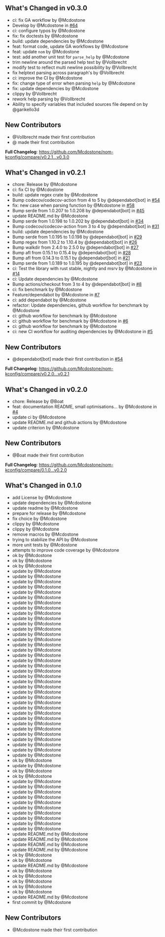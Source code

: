 ## What's Changed in v0.3.0
* ci: fix GA workflow by @Mcdostone
* Develop by @Mcdostone in [#64](https://github.com/Mcdostone/nom-kconfig/pull/64)
* ci: configure typos by @Mcdostone
* fix: fix doctests by @Mcdostone
* build: update dependencies by @Mcdostone
* feat: format code, update GA workflows by @Mcdostone
* feat: update `nom` by @Mcdostone
* test: add another unit test for `parse_help` by @Mcdostone
* trim newline around the parsed help text by @Vollbrecht
* modify test to reflect multi newline possibility by @Vollbrecht
* fix helptext parsing across paragraph's by @Vollbrecht
* ci: improve the CI by @Mcdostone
* fix: change type of error when parsing `help` by @Mcdostone
* fix: update dependencies by @Mcdostone
* clippy by @Vollbrecht
* rework help parsing by @Vollbrecht
* Ability to specify variables that included sources file depend on by @garikello3d

## New Contributors
* @Vollbrecht made their first contribution
* @ made their first contribution

**Full Changelog**: https://github.com/Mcdostone/nom-kconfig/compare/v0.2.1...v0.3.0

## What's Changed in v0.2.1
* chore: Release by @Mcdostone
* ci: fix CI by @Mcdostone
* build: update regex crate by @Mcdostone
* Bump codecov/codecov-action from 4 to 5 by @dependabot[bot] in [#54](https://github.com/Mcdostone/nom-kconfig/pull/54)
* fix: new case when parsing function by @Mcdostone in [#58](https://github.com/Mcdostone/nom-kconfig/pull/58)
* Bump serde from 1.0.207 to 1.0.208 by @dependabot[bot] in [#45](https://github.com/Mcdostone/nom-kconfig/pull/45)
* update README.md by @Mcdostone
* Bump serde from 1.0.198 to 1.0.202 by @dependabot[bot] in [#34](https://github.com/Mcdostone/nom-kconfig/pull/34)
* Bump codecov/codecov-action from 3 to 4 by @dependabot[bot] in [#31](https://github.com/Mcdostone/nom-kconfig/pull/31)
* build: update dependencies by @Mcdostone
* Bump serde from 1.0.195 to 1.0.198 by @dependabot[bot] in [#29](https://github.com/Mcdostone/nom-kconfig/pull/29)
* Bump regex from 1.10.2 to 1.10.4 by @dependabot[bot] in [#26](https://github.com/Mcdostone/nom-kconfig/pull/26)
* Bump walkdir from 2.4.0 to 2.5.0 by @dependabot[bot] in [#27](https://github.com/Mcdostone/nom-kconfig/pull/27)
* Bump afl from 0.15.1 to 0.15.4 by @dependabot[bot] in [#28](https://github.com/Mcdostone/nom-kconfig/pull/28)
* Bump afl from 0.14.3 to 0.15.1 by @dependabot[bot] in [#21](https://github.com/Mcdostone/nom-kconfig/pull/21)
* Bump serde from 1.0.189 to 1.0.195 by @dependabot[bot] in [#23](https://github.com/Mcdostone/nom-kconfig/pull/23)
* ci: Test the library with rust stable, nightly and msrv by @Mcdostone in [#14](https://github.com/Mcdostone/nom-kconfig/pull/14)
* ci: Update dependencies by @Mcdostone
* Bump actions/checkout from 3 to 4 by @dependabot[bot] in [#8](https://github.com/Mcdostone/nom-kconfig/pull/8)
* ci: fix benchmark by @Mcdostone
* Feature/dependabot by @Mcdostone in [#7](https://github.com/Mcdostone/nom-kconfig/pull/7)
* ci: add dependabot by @Mcdostone
* refactor: Update dependencies, github workflow for benchmark by @Mcdostone
* ci: github workflow for benchmark by @Mcdostone
* ci: github workflow for benchmark by @Mcdostone in [#6](https://github.com/Mcdostone/nom-kconfig/pull/6)
* ci: github workflow for benchmark by @Mcdostone
* ci: new CI workflow for auditing dependencies by @Mcdostone in [#5](https://github.com/Mcdostone/nom-kconfig/pull/5)

## New Contributors
* @dependabot[bot] made their first contribution in [#54](https://github.com/Mcdostone/nom-kconfig/pull/54)

**Full Changelog**: https://github.com/Mcdostone/nom-kconfig/compare/v0.2.0...v0.2.1

## What's Changed in v0.2.0
* chore: Release by @Boat
* feat: documentation README, small optimisations… by @Mcdostone in [#4](https://github.com/Mcdostone/nom-kconfig/pull/4)
* update ci by @Mcdostone
* update README.md and github actions by @Mcdostone
* update criterion by @Mcdostone

## New Contributors
* @Boat made their first contribution

**Full Changelog**: https://github.com/Mcdostone/nom-kconfig/compare/0.1.0...v0.2.0

## What's Changed in 0.1.0
* add License by @Mcdostone
* update dependencies by @Mcdostone
* update readme by @Mcdostone
* prepare for release by @Mcdostone
* fix choice by @Mcdostone
* clippy by @Mcdostone
* clippy by @Mcdostone
* remove macros by @Mcdostone
* trying to stabilize the API by @Mcdostone
* more unit tests by @Mcdostone
* attempts to improve code coverage by @Mcdostone
* ok by @Mcdostone
* ok by @Mcdostone
* ok by @Mcdostone
* update by @Mcdostone
* update by @Mcdostone
* update by @Mcdostone
* update by @Mcdostone
* update by @Mcdostone
* update by @Mcdostone
* update by @Mcdostone
* update by @Mcdostone
* update by @Mcdostone
* update by @Mcdostone
* update by @Mcdostone
* update by @Mcdostone
* update by @Mcdostone
* update by @Mcdostone
* update by @Mcdostone
* update by @Mcdostone
* update by @Mcdostone
* update by @Mcdostone
* update by @Mcdostone
* update by @Mcdostone
* update by @Mcdostone
* update by @Mcdostone
* update by @Mcdostone
* update by @Mcdostone
* update by @Mcdostone
* update by @Mcdostone
* update by @Mcdostone
* update by @Mcdostone
* update by @Mcdostone
* update by @Mcdostone
* update by @Mcdostone
* update by @Mcdostone
* update by @Mcdostone
* update by @Mcdostone
* update by @Mcdostone
* update by @Mcdostone
* ok by @Mcdostone
* update by @Mcdostone
* ok by @Mcdostone
* ok by @Mcdostone
* update by @Mcdostone
* update by @Mcdostone
* update by @Mcdostone
* update by @Mcdostone
* update by @Mcdostone
* update by @Mcdostone
* update by @Mcdostone
* update by @Mcdostone
* update by @Mcdostone
* update by @Mcdostone
* update README.md by @Mcdostone
* update README.md by @Mcdostone
* update README.md by @Mcdostone
* update README.md by @Mcdostone
* ok by @Mcdostone
* ok by @Mcdostone
* update README.md by @Mcdostone
* ok by @Mcdostone
* ok by @Mcdostone
* ok by @Mcdostone
* ok by @Mcdostone
* ok by @Mcdostone
* update README.md by @Mcdostone
* first commit by @Mcdostone

## New Contributors
* @Mcdostone made their first contribution

<!-- generated by git-cliff -->
